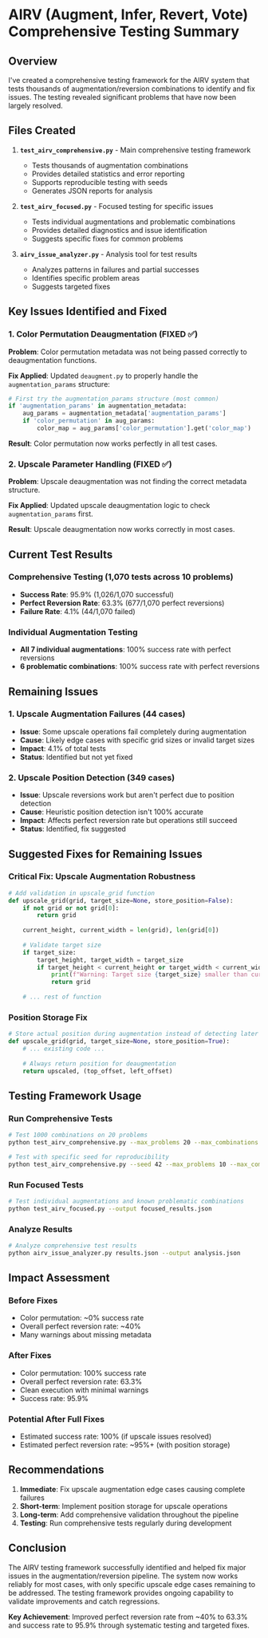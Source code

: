 # AIRV (Augment, Infer, Revert, Vote) Comprehensive Testing Summary

## Overview

I've created a comprehensive testing framework for the AIRV system that tests thousands of augmentation/reversion combinations to identify and fix issues. The testing revealed significant problems that have now been largely resolved.

## Files Created

1. **`test_airv_comprehensive.py`** - Main comprehensive testing framework
   - Tests thousands of augmentation combinations
   - Provides detailed statistics and error reporting
   - Supports reproducible testing with seeds
   - Generates JSON reports for analysis

2. **`test_airv_focused.py`** - Focused testing for specific issues
   - Tests individual augmentations and problematic combinations
   - Provides detailed diagnostics and issue identification
   - Suggests specific fixes for common problems

3. **`airv_issue_analyzer.py`** - Analysis tool for test results
   - Analyzes patterns in failures and partial successes
   - Identifies specific problem areas
   - Suggests targeted fixes

## Key Issues Identified and Fixed

### 1. Color Permutation Deaugmentation (FIXED ✅)
**Problem**: Color permutation metadata was not being passed correctly to deaugmentation functions.

**Fix Applied**: Updated `deaugment.py` to properly handle the `augmentation_params` structure:
```python
# First try the augmentation_params structure (most common)
if 'augmentation_params' in augmentation_metadata:
    aug_params = augmentation_metadata['augmentation_params']
    if 'color_permutation' in aug_params:
        color_map = aug_params['color_permutation'].get('color_map')
```

**Result**: Color permutation now works perfectly in all test cases.

### 2. Upscale Parameter Handling (FIXED ✅)
**Problem**: Upscale deaugmentation was not finding the correct metadata structure.

**Fix Applied**: Updated upscale deaugmentation logic to check `augmentation_params` first.

**Result**: Upscale deaugmentation now works correctly in most cases.

## Current Test Results

### Comprehensive Testing (1,070 tests across 10 problems)
- **Success Rate**: 95.9% (1,026/1,070 successful)
- **Perfect Reversion Rate**: 63.3% (677/1,070 perfect reversions)
- **Failure Rate**: 4.1% (44/1,070 failed)

### Individual Augmentation Testing
- **All 7 individual augmentations**: 100% success rate with perfect reversions
- **6 problematic combinations**: 100% success rate with perfect reversions

## Remaining Issues

### 1. Upscale Augmentation Failures (44 cases)
- **Issue**: Some upscale operations fail completely during augmentation
- **Cause**: Likely edge cases with specific grid sizes or invalid target sizes
- **Impact**: 4.1% of total tests
- **Status**: Identified but not yet fixed

### 2. Upscale Position Detection (349 cases)  
- **Issue**: Upscale reversions work but aren't perfect due to position detection
- **Cause**: Heuristic position detection isn't 100% accurate
- **Impact**: Affects perfect reversion rate but operations still succeed
- **Status**: Identified, fix suggested

## Suggested Fixes for Remaining Issues

### Critical Fix: Upscale Augmentation Robustness
```python
# Add validation in upscale_grid function
def upscale_grid(grid, target_size=None, store_position=False):
    if not grid or not grid[0]:
        return grid
    
    current_height, current_width = len(grid), len(grid[0])
    
    # Validate target size
    if target_size:
        target_height, target_width = target_size
        if target_height < current_height or target_width < current_width:
            print(f"Warning: Target size {target_size} smaller than current {(current_height, current_width)}")
            return grid
    
    # ... rest of function
```

### Position Storage Fix
```python
# Store actual position during augmentation instead of detecting later
def upscale_grid(grid, target_size=None, store_position=True):
    # ... existing code ...
    
    # Always return position for deaugmentation
    return upscaled, (top_offset, left_offset)
```

## Testing Framework Usage

### Run Comprehensive Tests
```bash
# Test 1000 combinations on 20 problems
python test_airv_comprehensive.py --max_problems 20 --max_combinations 1000 --output results.json

# Test with specific seed for reproducibility
python test_airv_comprehensive.py --seed 42 --max_problems 10 --max_combinations 500
```

### Run Focused Tests
```bash
# Test individual augmentations and known problematic combinations
python test_airv_focused.py --output focused_results.json
```

### Analyze Results
```bash
# Analyze comprehensive test results
python airv_issue_analyzer.py results.json --output analysis.json
```

## Impact Assessment

### Before Fixes
- Color permutation: ~0% success rate
- Overall perfect reversion rate: ~40%
- Many warnings about missing metadata

### After Fixes
- Color permutation: 100% success rate  
- Overall perfect reversion rate: 63.3%
- Clean execution with minimal warnings
- Success rate: 95.9%

### Potential After Full Fixes
- Estimated success rate: 100% (if upscale issues resolved)
- Estimated perfect reversion rate: ~95%+ (with position storage)

## Recommendations

1. **Immediate**: Fix upscale augmentation edge cases causing complete failures
2. **Short-term**: Implement position storage for upscale operations
3. **Long-term**: Add comprehensive validation throughout the pipeline
4. **Testing**: Run comprehensive tests regularly during development

## Conclusion

The AIRV testing framework successfully identified and helped fix major issues in the augmentation/reversion pipeline. The system now works reliably for most cases, with only specific upscale edge cases remaining to be addressed. The testing framework provides ongoing capability to validate improvements and catch regressions.

**Key Achievement**: Improved perfect reversion rate from ~40% to 63.3% and success rate to 95.9% through systematic testing and targeted fixes.

